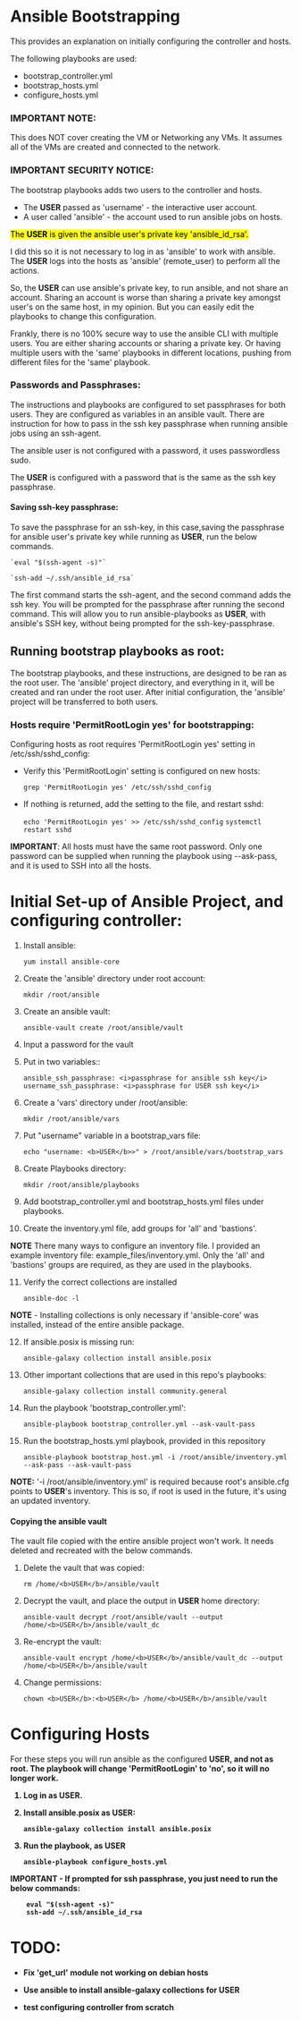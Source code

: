 
<h1>Ansible Bootstrapping</h1>

This provides an explanation on initially configuring the controller and hosts.

The following playbooks are used:
- bootstrap_controller.yml
- bootstrap_hosts.yml
- configure_hosts.yml

<h3>IMPORTANT NOTE:</h3>

This does NOT cover creating the VM or Networking any VMs.
It assumes all of the VMs are created and connected to the network.

<h3>IMPORTANT SECURITY NOTICE:</h3>

The bootstrap playbooks adds two users to the controller and hosts.

- The <b>USER</b> passed as 'username' - the interactive user account.
- A user called 'ansible' - the account used to run ansible jobs on hosts.

<mark>The **USER** is given the ansible user's private key 'ansible_id_rsa'.</mark>

I did this so it is not necessary to log in as 'ansible' to work with ansible.
The <b>USER</b> logs into the hosts as 'ansible' (remote_user) to perform all the actions.

So, the <b>USER</b> can use ansible's private key, to run ansible, and not share an account.
Sharing an account is worse than sharing a private key amongst user's on the same host, in my opinion.
But you can easily edit the playbooks to change this configuration.

Frankly, there is no 100% secure way to use the ansible CLI with multiple users.
You are either sharing accounts or sharing a private key. Or having multiple users
with the 'same' playbooks in different locations, pushing from different files for
the 'same' playbook.

<h3>Passwords and Passphrases:</h3>

The instructions and playbooks are configured to set passphrases for both users.
They are configured as variables in an ansible vault.
There are instruction for how to pass in the ssh key passphrase
when running ansible jobs using an ssh-agent.

The ansible user is not configured with a password, it uses passwordless sudo.

The **USER** is configured with a password that is the same as the ssh key passphrase.


<h4>Saving ssh-key passphrase:</h4>

To save the passphrase for an ssh-key, in this case,saving the passphrase
for ansible user's private key while running as <b>USER</b>,
run the below commands.

    `eval "$(ssh-agent -s)"`

    `ssh-add ~/.ssh/ansible_id_rsa`

The first command starts the ssh-agent, and the second command adds the ssh key.
You will be prompted for the passphrase after running the second command.
This will allow you to run ansible-playbooks as <b>USER</b>, with ansible's
SSH key, without being prompted for the ssh-key-passphrase.


<h2>Running bootstrap playbooks as root:</h2>

The bootstrap playbooks, and these instructions, are designed to be ran as
the root user. The 'ansible' project directory, and everything in it,
will be created and ran under the root user. After initial configuration,
the 'ansible' project will be transferred to both users.

<h3>Hosts require 'PermitRootLogin yes' for bootstrapping:</h3>

Configuring hosts as root requires 'PermitRootLogin yes' setting in /etc/ssh/sshd_config:

- Verify this 'PermitRootLogin' setting is configured on new hosts:
      
    `grep 'PermitRootLogin yes' /etc/ssh/sshd_config`
    
- If nothing is returned, add the setting to the file, and restart sshd:

    `echo 'PermitRootLogin yes' >> /etc/ssh/sshd_config`
    `systemctl restart sshd`

<b>IMPORTANT</b>: All hosts must have the same root password.
Only one password can be supplied when running the playbook using --ask-pass,
and it is used to SSH into all the hosts.


<h1>Initial Set-up of Ansible Project, and configuring controller:</h1>

1. Install ansible:

    `yum install ansible-core`

2. Create the 'ansible' directory under root account:
    
    `mkdir /root/ansible`

3. Create an ansible vault:

    `ansible-vault create /root/ansible/vault`

4. Input a password for the vault

5. Put in two variables::

    `ansible_ssh_passphrase: <i>passphrase for ansible ssh key</i>`
    `username_ssh_passphrase: <i>passphrase for USER ssh key</i>`

6. Create a 'vars' directory under /root/ansible:

    `mkdir /root/ansible/vars`

7. Put "username" variable in a bootstrap_vars file:

    `echo "username: <b>USER</b>>" > /root/ansible/vars/bootstrap_vars`

8. Create Playbooks directory:

    `mkdir /root/ansible/playbooks`

9. Add bootstrap_controller.yml and bootstrap_hosts.yml files under playbooks.

10. Create the inventory.yml file, add groups for 'all' and 'bastions'.

<b>NOTE</b>
There many ways to configure an inventory file.
I provided an example inventory file: example_files/inventory.yml.
Only the 'all' and 'bastions' groups are required,
as they are used in the playbooks.

11. Verify the correct collections are installed

    `ansible-doc -l`

<b>NOTE</b> - Installing collections is only necessary if 'ansible-core'
was installed, instead of the entire ansible package.

12. If ansible.posix is missing run:

    `ansible-galaxy collection install ansible.posix`

13. Other important collections that are used in this repo's playbooks:

    `ansible-galaxy collection install community.general`

13. Run the playbook 'bootstrap_controller.yml':

    `ansible-playbook bootstrap_controller.yml --ask-vault-pass`

15. Run the bootstrap_hosts.yml playbook, provided in this repository

    `ansible-playbook bootstrap_host.yml -i /root/ansible/inventory.yml --ask-pass --ask-vault-pass`

<b>NOTE:</b> '-i /root/ansible/inventory.yml' is required because
root's ansible.cfg points to <b>USER</b>'s inventory.
This is so, if root is used in the future, it's using an updated inventory.

<h4>Copying the ansible vault</h4>

The vault file copied with the entire ansible project won't work.
It needs deleted and recreated with the below commands.

1. Delete the vault that was copied:

    `rm /home/<b>USER</b>/ansible/vault`

2. Decrypt the vault, and place the output in <b>USER</b> home directory:

    `ansible-vault decrypt /root/ansible/vault --output /home/<b>USER</b>/ansible/vault_dc`

3. Re-encrypt the vault:

    `ansible-vault encrypt /home/<b>USER</b>/ansible/vault_dc --output /home/<b>USER</b>/ansible/vault`

4. Change permissions:

    `chown <b>USER</b>:<b>USER</b> /home/<b>USER</b>/ansible/vault`

<h1>Configuring Hosts</h1>

For these steps you will run ansible as the configured <b>USER<b>, and not as root. The playbook will change 'PermitRootLogin' to 'no', so it will no longer work.

1. Log in as <b>USER<b>.

2. Install ansible.posix as <b>USER<b>:

    `ansible-galaxy collection install ansible.posix`

3. Run the playbook, as <b>USER<b>

    `ansible-playbook configure_hosts.yml`

<b>IMPORTANT<b> - If prompted for ssh passphrase, you just need to run the below commands:

        eval "$(ssh-agent -s)"
        ssh-add ~/.ssh/ansible_id_rsa

<h1>TODO:</h1>

- Fix 'get_url' module not working on debian hosts

- Use ansible to install ansible-galaxy collections for <b>USER<b>

- test configuring controller from scratch

